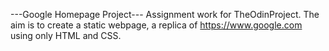 ---Google Homepage Project---
Assignment work for TheOdinProject. The aim is to create a static webpage, a replica of https://www.google.com using only HTML and CSS.
